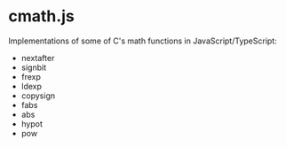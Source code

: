 # cmath.js
Implementations of some of C's math functions in JavaScript/TypeScript:

* nextafter
* signbit
* frexp
* ldexp
* copysign
* fabs
* abs
* hypot
* pow

